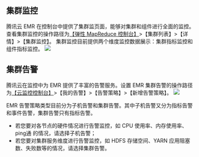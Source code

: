 ## 集群监控
腾讯云 EMR 在控制台中提供了集群监页面，能够对集群和组件进行全面的监控。查看集群监控的操作路径为[【弹性 MapReduce 控制台】](https://console.cloud.tencent.com/emr)>【集群列表】>【详情】>【集群监控】。
集群监控目前提供两个维度监控数据展示：集群指标监控和组件指标监控。
![](https://main.qcloudimg.com/raw/4204d3c046b5f05809d8195b019a1892.jpg)

## 集群告警
腾讯云在监控中为 EMR 提供了丰富的告警服务。设置 EMR 集群告警的操作路径为[【云监控控制台】](https://console.cloud.tencent.com/monitor/overview)>【我的告警】>【告警策略】>【新增告警策略】。
![](https://main.qcloudimg.com/raw/c36d204dafc542cfcc23222a7f1af30a.jpg)

EMR 告警策略类型目前分为子机告警和集群告警。其中子机告警又分为指标告警和事件告警，集群告警只有指标告警。

- 若您要对各节点的硬件情况进行告警监控，如 CPU 使用率、内存使用率、ping通 的情况，请选择子机告警；
- 若您要对集群服务维度进行告警监控，如 HDFS 存储空间、YARN 应用阻塞数、失败数等的情况，请选择集群告警。
